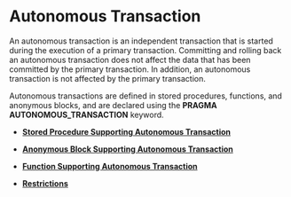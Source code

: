 # Autonomous Transaction<a name="EN-US_TOPIC_0289900677"></a>

An autonomous transaction is an independent transaction that is started during the execution of a primary transaction. Committing and rolling back an autonomous transaction does not affect the data that has been committed by the primary transaction. In addition, an autonomous transaction is not affected by the primary transaction.

Autonomous transactions are defined in stored procedures, functions, and anonymous blocks, and are declared using the  **PRAGMA AUTONOMOUS\_TRANSACTION**  keyword.

-   **[Stored Procedure Supporting Autonomous Transaction](stored-procedure-supporting-autonomous-transaction.md)**  

-   **[Anonymous Block Supporting Autonomous Transaction](anonymous-block-supporting-autonomous-transaction.md)**  

-   **[Function Supporting Autonomous Transaction](function-supporting-autonomous-transaction.md)**  

-   **[Restrictions](restrictions.md)**  


